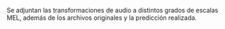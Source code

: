 
Se adjuntan las transformaciones de audio a distintos grados de escalas MEL, además de los archivos originales y la predicción realizada.
